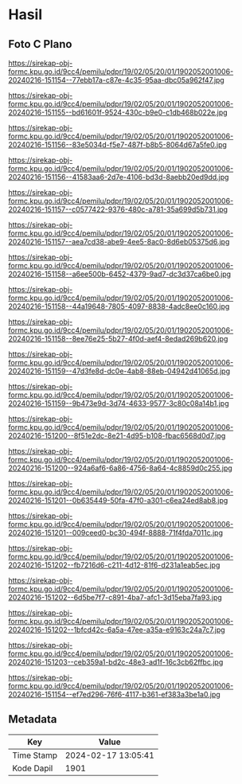 # Hasil

## Foto C Plano

https://sirekap-obj-formc.kpu.go.id/9cc4/pemilu/pdpr/19/02/05/20/01/1902052001006-20240216-151154--77ebb17a-c87e-4c35-95aa-dbc05a962f47.jpg

https://sirekap-obj-formc.kpu.go.id/9cc4/pemilu/pdpr/19/02/05/20/01/1902052001006-20240216-151155--bd61601f-9524-430c-b9e0-c1db468b022e.jpg

https://sirekap-obj-formc.kpu.go.id/9cc4/pemilu/pdpr/19/02/05/20/01/1902052001006-20240216-151156--83e5034d-f5e7-487f-b8b5-8064d67a5fe0.jpg

https://sirekap-obj-formc.kpu.go.id/9cc4/pemilu/pdpr/19/02/05/20/01/1902052001006-20240216-151156--41583aa6-2d7e-4106-bd3d-8aebb20ed9dd.jpg

https://sirekap-obj-formc.kpu.go.id/9cc4/pemilu/pdpr/19/02/05/20/01/1902052001006-20240216-151157--c0577422-9376-480c-a781-35a699d5b731.jpg

https://sirekap-obj-formc.kpu.go.id/9cc4/pemilu/pdpr/19/02/05/20/01/1902052001006-20240216-151157--aea7cd38-abe9-4ee5-8ac0-8d6eb05375d6.jpg

https://sirekap-obj-formc.kpu.go.id/9cc4/pemilu/pdpr/19/02/05/20/01/1902052001006-20240216-151158--a6ee500b-6452-4379-9ad7-dc3d37ca6be0.jpg

https://sirekap-obj-formc.kpu.go.id/9cc4/pemilu/pdpr/19/02/05/20/01/1902052001006-20240216-151158--44a19648-7805-4097-8838-4adc8ee0c160.jpg

https://sirekap-obj-formc.kpu.go.id/9cc4/pemilu/pdpr/19/02/05/20/01/1902052001006-20240216-151158--8ee76e25-5b27-4f0d-aef4-8edad269b620.jpg

https://sirekap-obj-formc.kpu.go.id/9cc4/pemilu/pdpr/19/02/05/20/01/1902052001006-20240216-151159--47d3fe8d-dc0e-4ab8-88eb-04942d41065d.jpg

https://sirekap-obj-formc.kpu.go.id/9cc4/pemilu/pdpr/19/02/05/20/01/1902052001006-20240216-151159--9b473e9d-3d74-4633-9577-3c80c08a14b1.jpg

https://sirekap-obj-formc.kpu.go.id/9cc4/pemilu/pdpr/19/02/05/20/01/1902052001006-20240216-151200--8f51e2dc-8e21-4d95-b108-fbac6568d0d7.jpg

https://sirekap-obj-formc.kpu.go.id/9cc4/pemilu/pdpr/19/02/05/20/01/1902052001006-20240216-151200--924a6af6-6a86-4756-8a64-4c8859d0c255.jpg

https://sirekap-obj-formc.kpu.go.id/9cc4/pemilu/pdpr/19/02/05/20/01/1902052001006-20240216-151201--0b635449-50fa-47f0-a301-c6ea24ed8ab8.jpg

https://sirekap-obj-formc.kpu.go.id/9cc4/pemilu/pdpr/19/02/05/20/01/1902052001006-20240216-151201--009ceed0-bc30-494f-8888-71f4fda7011c.jpg

https://sirekap-obj-formc.kpu.go.id/9cc4/pemilu/pdpr/19/02/05/20/01/1902052001006-20240216-151202--fb7216d6-c211-4d12-81f6-d231a1eab5ec.jpg

https://sirekap-obj-formc.kpu.go.id/9cc4/pemilu/pdpr/19/02/05/20/01/1902052001006-20240216-151202--6d5be7f7-c891-4ba7-afc1-3d15eba7fa93.jpg

https://sirekap-obj-formc.kpu.go.id/9cc4/pemilu/pdpr/19/02/05/20/01/1902052001006-20240216-151202--1bfcd42c-6a5a-47ee-a35a-e9163c24a7c7.jpg

https://sirekap-obj-formc.kpu.go.id/9cc4/pemilu/pdpr/19/02/05/20/01/1902052001006-20240216-151203--ceb359a1-bd2c-48e3-ad1f-16c3cb62ffbc.jpg

https://sirekap-obj-formc.kpu.go.id/9cc4/pemilu/pdpr/19/02/05/20/01/1902052001006-20240216-151154--ef7ed296-76f6-4117-b361-ef383a3be1a0.jpg


## Metadata

| Key        | Value               |
| ---------- | ------------------- |
| Time Stamp | 2024-02-17 13:05:41 |
| Kode Dapil | 1901                |



